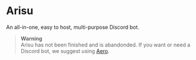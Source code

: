 # Arisu

An all-in-one, easy to host, multi-purpose Discord bot.

> **Warning**  
> Arisu has not been finished and is abandonded. If you want or need a Discord bot, we suggest using [Aero](https://aero.bot).
